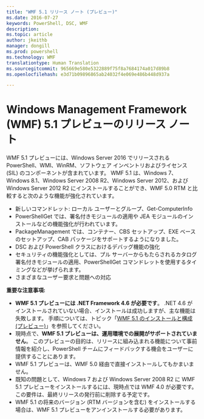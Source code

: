 ```yaml
---
title: "WMF 5.1 リリース ノート (プレビュー)"
ms.date: 2016-07-27
keywords: PowerShell, DSC, WMF
description: 
ms.topic: article
author: jkeithb
manager: dongill
ms.prod: powershell
ms.technology: WMF
translationtype: Human Translation
ms.sourcegitcommit: 965669e580e5322889f75f8a7684174a017d89b8
ms.openlocfilehash: e3d71b09896865ab24032f4e069e486b448d937a

---
```


# <a name="windows-management-framework-wmf-51-preview-release-notes"></a>Windows Management Framework (WMF) 5.1 プレビューのリリース ノート #

WMF 5.1 プレビューには、Windows Server 2016 でリリースされる PowerShell、WMI、WinRM、ソフトウェア インベントリおよびライセンス (SIL) のコンポーネントが含まれています。 WMF 5.1 は、Windows 7、Windows 8.1、Windows Server 2008 R2、Windows Server 2012、および Windows Server 2012 R2 にインストールすることができ、WMF 5.0 RTM と比較すると次のような機能が強化されています。

- 新しいコマンドレット: ローカル ユーザーとグループ、Get-ComputerInfo
- PowerShellGet では、署名付きモジュールの適用や JEA モジュールのインストールなどの機能強化が行われています。
- PackageManagement では、コンテナー、CBS セットアップ、EXE ベースのセットアップ、CAB パッケージをサポートするようになりました。
- DSC および PowerShell クラスにおけるデバッグ機能の強化
- セキュリティの機能強化としては、プル サーバーからもたらされるカタログ署名付きモジュールの適用、PowerShellGet コマンドレットを使用するタイミングなどが挙げられます。
- さまざまなユーザー要求と問題への対応

**重要な注意事項:**

- **WMF 5.1 プレビューには .NET Framework 4.6 が必要です**。 .NET 4.6 がインストールされていない場合、インストールは成功しますが、主な機能は失敗します。 手順については、トピック「[WMF 5.1 のインストールと構成 (プレビュー)](https://msdn.microsoft.com/en-us/powershell/wmf/5.1/install-configure)」を参照してください。 
- 現時点で、**WMF 5.1 プレビューは、運用環境での展開がサポートされていません**。 このプレビューの目的は、リリースに組み込まれる機能について事前情報を紹介し、PowerShell チームにフィードバックする機会をユーザーに提供することにあります。
- WMF 5.1 プレビューは、WMF 5.0 経由で直接インストールしてもかまいません。
- 既知の問題として、Windows 7 および Windows Server 2008 R2 に WMF 5.1 プレビューをインストールするには、現時点では WMF 4.0 が必要です。 この要件は、最終リリースの発行前に削除する予定です。
- WMF 5.1 の将来のバージョン (RTM バージョンを含む) をインストールする場合は、WMF 5.1 プレビューをアンインストールする必要があります。




<!--HONumber=Nov16_HO2-->


